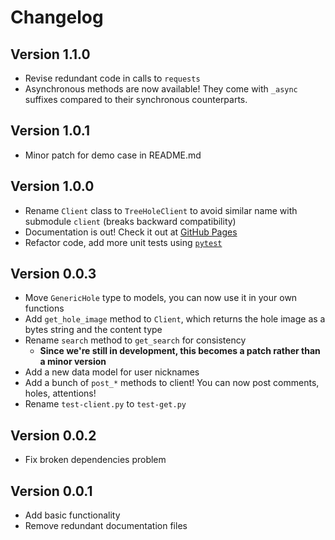 # Changelog

## Version 1.1.0

- Revise redundant code in calls to `requests`
- Asynchronous methods are now available! They come with `_async` suffixes compared to their synchronous counterparts.

## Version 1.0.1

- Minor patch for demo case in README.md

## Version 1.0.0

- Rename `Client` class to `TreeHoleClient` to avoid similar name with submodule `client` (breaks backward compatibility)
- Documentation is out! Check it out at [GitHub Pages](https://teddyhuang-00.github.io/pyTreeHole)
- Refactor code, add more unit tests using [`pytest`](https://docs.pytest.org/en/stable/)

## Version 0.0.3

- Move `GenericHole` type to models, you can now use it in your own functions
- Add `get_hole_image` method to `Client`, which returns the hole image as a bytes string and the content type
- Rename `search` method to `get_search` for consistency
  - **Since we're still in development, this becomes a patch rather than a minor version**
- Add a new data model for user nicknames
- Add a bunch of `post_*` methods to client! You can now post comments, holes, attentions!
- Rename `test-client.py` to `test-get.py`

## Version 0.0.2

- Fix broken dependencies problem

## Version 0.0.1

- Add basic functionality
- Remove redundant documentation files
